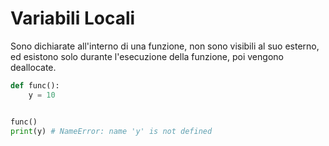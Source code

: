 # Variabili Locali

Sono dichiarate all'interno di una funzione, non sono visibili al suo esterno, ed esistono solo durante l'esecuzione della funzione, poi vengono deallocate.

```python
def func():
    y = 10


func()
print(y) # NameError: name 'y' is not defined
```



